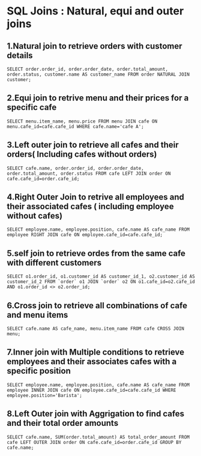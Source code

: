 # SQL Joins : Natural, equi and outer joins
## 1.Natural join to retrieve orders with customer details
```mysql
SELECT order.order_id, order.order_date, order.total_amount, order.status, customer.name AS customer_name FROM order NATURAL JOIN customer;
```
## 2.Equi join to retrive menu and their prices for a specific cafe
```mysql
SELECT menu.item_name, menu.price FROM menu JOIN cafe ON menu.cafe_id=cafe.cafe_id WHERE cafe.name='cafe A';
```
## 3.Left outer join to retrieve all cafes and their orders( Including cafes without orders)
```mysql
SELECT cafe.name, order.order_id, order.order_date, order.total_amount, order.status FROM cafe LEFT JOIN order ON cafe.cafe_id=order.cafe_id; 
```
## 4.Right Outer Join to retrive all employees and their associated cafes ( including employee without cafes)
```mysql
SELECT employee.name, employee.position, cafe.name AS cafe_name FROM employee RIGHT JOIN cafe ON employee.cafe_id=cafe.cafe_id;
```
## 5.self join to retrieve ordes from the same cafe with different customers
```mysql
SELECT o1.order_id, o1.customer_id AS customer_id_1, o2.customer_id AS customer_id_2 FROM `order` o1 JOIN `order` o2 ON o1.cafe_id=o2.cafe_id AND o1.order_id <> o2.order_id;
```
## 6.Cross join to retrieve all combinations of cafe and menu items
```mysql
SELECT cafe.name AS cafe_name, menu.item_name FROM cafe CROSS JOIN menu;
```
## 7.Inner join with Multiple conditions to retrieve employees and their associates cafes with a specific position
```mysql
SELECT employee.name, employee.position, cafe.name AS cafe_name FROM employee INNER JOIN cafe ON employee.cafe_id=cafe.cafe_id WHERE employee.position='Barista';
```
## 8.Left Outer join with Aggrigation to find cafes and their total order amounts
```mysql
SELECT cafe.name, SUM(order.total_amount) AS total_order_amount FROM cafe LEFT OUTER JOIN order ON cafe.cafe_id=order.cafe_id GROUP BY cafe.name;
```
